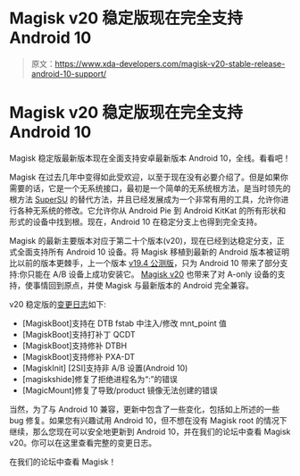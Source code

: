 # Magisk v20 稳定版现在完全支持 Android 10

> 原文：<https://www.xda-developers.com/magisk-v20-stable-release-android-10-support/>

# Magisk v20 稳定版现在完全支持 Android 10

Magisk 稳定版最新版本现在全面支持安卓最新版本 Android 10，全线。看看吧！

Magisk 在过去几年中变得如此受欢迎，以至于现在没有必要介绍了。但是如果你需要的话，它是一个无系统接口，最初是一个简单的无系统根方法，是当时领先的根方法 [SuperSU](https://www.xda-developers.com/supersu-suhide-updates-bug-fixes/) 的替代方法，并且已经发展成为一个非常有用的工具，允许你进行各种无系统的修改。它允许你从 Android Pie 到 Android KitKat 的所有形状和形式的设备中找到根。现在，Android 10 在稳定分支上也得到完全支持。

Magisk 的最新主要版本对应于第二十个版本(v20)，现在已经到达稳定分支，正式全面支持所有 Android 10 设备。将 Magisk 移植到最新的 Android 版本被证明比以前的版本更棘手，上一个版本 [v19.4 公测版](https://www.xda-developers.com/magisk-194-android-10-product-partition-support-new-system-root-implementation/)，只为 Android 10 带来了部分支持:你只能在 A/B 设备上成功安装它。 [Magisk v20](https://github.com/topjohnwu/Magisk/releases/tag/v20.0) 也带来了对 A-only 设备的支持，使事情回到原点，并使 Magisk 与最新版本的 Android 完全兼容。

v20 稳定版的[变更日志](https://forum.xda-developers.com/showpost.php?p=68966755&postcount=2)如下:

*   [MagiskBoot]支持在 DTB fstab 中注入/修改 mnt_point 值
*   [MagiskBoot]支持打补丁 QCDT
*   [MagiskBoot]支持修补 DTBH
*   [MagiskBoot]支持修补 PXA-DT
*   [MagiskInit] [2SI]支持非 A/B 设置(Android 10)
*   [magiskshide]修复了拒绝进程名为“:”的错误
*   [MagicMount]修复了导致/product 镜像无法创建的错误

当然，为了与 Android 10 兼容，更新中包含了一些变化，包括如上所述的一些 bug 修复。如果您有兴趣试用 Android 10，但不想在没有 Magisk root 的情况下继续，那么您现在可以安全地更新到 Android 10，并在我们的论坛中查看 Magisk v20。你可以在这里查看完整的变更日志。

在我们的论坛中查看 Magisk！
